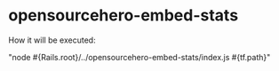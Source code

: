 # opensourcehero-embed-stats

How it will be executed:

"node #{Rails.root}/../opensourcehero-embed-stats/index.js #{tf.path}"
